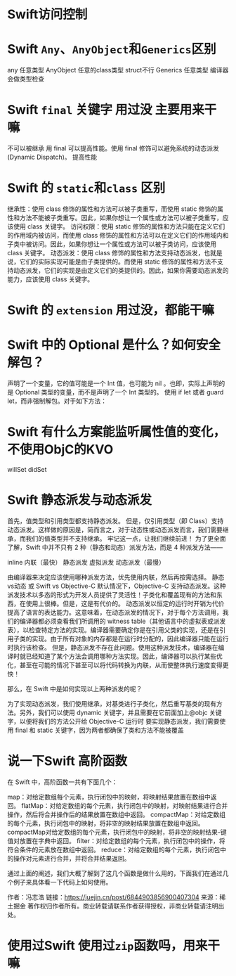 #  Swift访问控制
#  Swift `Any`、`AnyObject`和`Generics`区别
any 任意类型
AnyObject 任意的class类型 struct不行
Generics  任意类型 编译器会做类型检查

#  Swift `final` 关键字 ⽤过没 主要⽤来⼲嘛
不可以被继承 用 final 可以提高性能。使用 final 修饰可以避免系统的动态派发(Dynamic Dispatch)。 提高性能


#  Swift 的 `static`和`class` 区别
继承性：使用 class 修饰的属性和方法可以被子类重写，而使用 static 修饰的属性和方法不能被子类重写。因此，如果你想让一个属性或方法可以被子类重写，应该使用 class 关键字。
访问权限：使用 static 修饰的属性和方法只能在定义它们的作用域内被访问，而使用 class 修饰的属性和方法可以在定义它们的作用域内和子类中被访问。因此，如果你想让一个属性或方法可以被子类访问，应该使用 class 关键字。
动态派发：使用 class 修饰的属性和方法支持动态派发，也就是说，它们的实际实现可能是由子类提供的。而使用 static 修饰的属性和方法不支持动态派发，它们的实现是由定义它们的类提供的。因此，如果你需要动态派发的能力，应该使用 class 关键字。

#  Swift 的 `extension` ⽤过没，都能⼲嘛

#  Swift 中的 Optional 是什么？如何安全解包？
声明了一个变量，它的值可能是一个 Int 值，也可能为 nil 。也即，实际上声明的是 Optional 类型的变量，而不是声明了一个 Int 类型的。
使用 if let 或者 guard let，而非强制解包。对于如下方法：


#  Swift 有什么⽅案能监听属性值的变化，不使用ObjC的KVO
willSet didSet

#  Swift 静态派发与动态派发
首先，值类型和引用类型都支持静态派发。
但是，仅引用类型（即 Class）支持动态派发。这样做的原因是，简而言之，对于动态性或动态派发而言，我们需要继承，而我们的值类型并不支持继承。
牢记这一点，让我们继续前进！
为了更全面了解，Swift 中并不只有 2 种（静态和动态）派发方法，而是 4 种派发方法——

inline 内联（最快）
静态派发
虚拟派发
动态派发（最慢）

由编译器来决定应该使用哪种派发方法，优先使用内联，然后再按需选择。
静态vs动态  或 Swift vs Objective-C
默认情况下，Objective-C 支持动态派发。这种派发技术以多态的形式为开发人员提供了灵活性！子类化和覆盖现有的方法和东西，在使用上很棒。但是，这是有代价的。
动态派发以恒定的运行时开销为代价提高了语言的表达能力。这意味着，在动态派发的情况下，对于每个方法调用，我们的编译器都必须查看我们所调用的 witness table（其他语言中的虚拟表或派发表），以检查特定方法的实现。编译器需要确定你是在引用父类的实现，还是在引用子类的实现。由于所有对象的内存都是在运行时分配的，因此编译器只能在运行时执行该检查。
但是，静态派发不存在此问题。使用这种派发技术，编译器在编译时就已经知道了某个方法会调用哪种方法实现。因此，编译器可以执行某些优化，甚至在可能的情况下甚至可以将代码转换为内联，从而使整体执行速度变得更快！

那么，在 Swift 中是如何实现以上两种派发的呢？


为了实现动态派发，我们使用继承，对基类进行子类化，然后重写基类的现有方法。另外，我们可以使用 dynamic 关键字，并且需要在它前面加上@objc 关键字，以便将我们的方法公开给 Objective-C 运行时
要实现静态派发，我们需要使用 final 和 static 关键字，因为两者都确保了类和方法不能被覆盖


#  说一下Swift 高阶函数
在 Swift 中，高阶函数一共有下面几个：

map：对给定数组每个元素，执行闭包中的映射，将映射结果放置在数组中返回。
flatMap：对给定数组的每个元素，执行闭包中的映射，对映射结果进行合并操作，然后将合并操作后的结果放置在数组中返回。
compactMap：对给定数组的每个元素，执行闭包中的映射，将非空的映射结果放置在数组中返回。
compactMap对给定数组的每个元素，执行闭包中的映射，将非空的映射结果-键值对放置在字典中返回。
filter：对给定数组的每个元素，执行闭包中的操作，将符合条件的元素放在数组中返回。
reduce：对给定数组的每个元素，执行闭包中的操作对元素进行合并，并将合并结果返回。

通过上面的阐述，我们大概了解到了这几个函数是做什么用的，下面我们在通过几个例子来具体看一下代码上如何使用。

作者：冯志浩
链接：https://juejin.cn/post/6844903856900407304
来源：稀土掘金
著作权归作者所有。商业转载请联系作者获得授权，非商业转载请注明出处。

#  使用过Swift 使用过`zip`函数吗，用来干嘛
